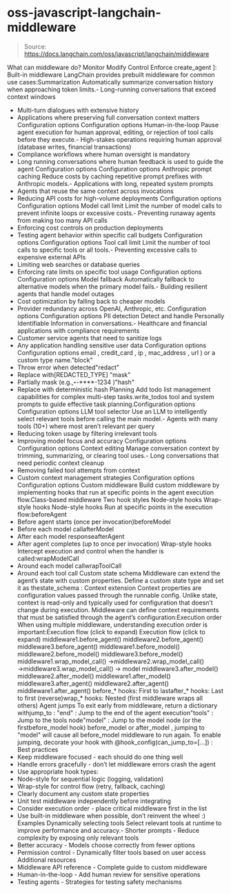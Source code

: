 # oss-javascript-langchain-middleware

> Source: https://docs.langchain.com/oss/javascript/langchain/middleware

What can middleware do?
Monitor
Modify
Control
Enforce
create_agent
]:
Built-in middleware
LangChain provides prebuilt middleware for common use cases:Summarization
Automatically summarize conversation history when approaching token limits.- Long-running conversations that exceed context windows
- Multi-turn dialogues with extensive history
- Applications where preserving full conversation context matters
Configuration options
Configuration options
Human-in-the-loop
Pause agent execution for human approval, editing, or rejection of tool calls before they execute.- High-stakes operations requiring human approval (database writes, financial transactions)
- Compliance workflows where human oversight is mandatory
- Long running conversations where human feedback is used to guide the agent
Configuration options
Configuration options
Anthropic prompt caching
Reduce costs by caching repetitive prompt prefixes with Anthropic models.- Applications with long, repeated system prompts
- Agents that reuse the same context across invocations
- Reducing API costs for high-volume deployments
Configuration options
Configuration options
Model call limit
Limit the number of model calls to prevent infinite loops or excessive costs.- Preventing runaway agents from making too many API calls
- Enforcing cost controls on production deployments
- Testing agent behavior within specific call budgets
Configuration options
Configuration options
Tool call limit
Limit the number of tool calls to specific tools or all tools.- Preventing excessive calls to expensive external APIs
- Limiting web searches or database queries
- Enforcing rate limits on specific tool usage
Configuration options
Configuration options
Model fallback
Automatically fallback to alternative models when the primary model fails.- Building resilient agents that handle model outages
- Cost optimization by falling back to cheaper models
- Provider redundancy across OpenAI, Anthropic, etc.
Configuration options
Configuration options
PII detection
Detect and handle Personally Identifiable Information in conversations.- Healthcare and financial applications with compliance requirements
- Customer service agents that need to sanitize logs
- Any application handling sensitive user data
Configuration options
Configuration options
email
, credit_card
, ip
, mac_address
, url
) or a custom type name."block"
- Throw error when detected"redact"
- Replace with[REDACTED_TYPE]
"mask"
- Partially mask (e.g.,****-****-****-1234
)"hash"
- Replace with deterministic hash
Planning
Add todo list management capabilities for complex multi-step tasks.write_todos
tool and system prompts to guide effective task planning.Configuration options
Configuration options
LLM tool selector
Use an LLM to intelligently select relevant tools before calling the main model.- Agents with many tools (10+) where most aren’t relevant per query
- Reducing token usage by filtering irrelevant tools
- Improving model focus and accuracy
Configuration options
Configuration options
Context editing
Manage conversation context by trimming, summarizing, or clearing tool uses.- Long conversations that need periodic context cleanup
- Removing failed tool attempts from context
- Custom context management strategies
Configuration options
Configuration options
Custom middleware
Build custom middleware by implementing hooks that run at specific points in the agent execution flow.Class-based middleware
Two hook styles
Node-style hooks
Wrap-style hooks
Node-style hooks
Run at specific points in the execution flow:beforeAgent
- Before agent starts (once per invocation)beforeModel
- Before each model callafterModel
- After each model responseafterAgent
- After agent completes (up to once per invocation)
Wrap-style hooks
Intercept execution and control when the handler is called:wrapModelCall
- Around each model callwrapToolCall
- Around each tool call
Custom state schema
Middleware can extend the agent’s state with custom properties. Define a custom state type and set it as thestate_schema
:
Context extension
Context properties are configuration values passed through the runnable config. Unlike state, context is read-only and typically used for configuration that doesn’t change during execution. Middleware can define context requirements that must be satisfied through the agent’s configuration:Execution order
When using multiple middleware, understanding execution order is important:Execution flow (click to expand)
Execution flow (click to expand)
middleware1.before_agent()
middleware2.before_agent()
middleware3.before_agent()
middleware1.before_model()
middleware2.before_model()
middleware3.before_model()
middleware1.wrap_model_call()
→middleware2.wrap_model_call()
→middleware3.wrap_model_call()
→ model
middleware3.after_model()
middleware2.after_model()
middleware1.after_model()
middleware3.after_agent()
middleware2.after_agent()
middleware1.after_agent()
before_*
hooks: First to lastafter_*
hooks: Last to first (reverse)wrap_*
hooks: Nested (first middleware wraps all others)
Agent jumps
To exit early from middleware, return a dictionary withjump_to
:
"end"
: Jump to the end of the agent execution"tools"
: Jump to the tools node"model"
: Jump to the model node (or the firstbefore_model
hook)
before_model
or after_model
, jumping to "model"
will cause all before_model
middleware to run again.
To enable jumping, decorate your hook with @hook_config(can_jump_to=[...])
:
Best practices
- Keep middleware focused - each should do one thing well
- Handle errors gracefully - don’t let middleware errors crash the agent
- Use appropriate hook types:
- Node-style for sequential logic (logging, validation)
- Wrap-style for control flow (retry, fallback, caching)
- Clearly document any custom state properties
- Unit test middleware independently before integrating
- Consider execution order - place critical middleware first in the list
- Use built-in middleware when possible, don’t reinvent the wheel :)
Examples
Dynamically selecting tools
Select relevant tools at runtime to improve performance and accuracy.- Shorter prompts - Reduce complexity by exposing only relevant tools
- Better accuracy - Models choose correctly from fewer options
- Permission control - Dynamically filter tools based on user access
Additional resources
- Middleware API reference - Complete guide to custom middleware
- Human-in-the-loop - Add human review for sensitive operations
- Testing agents - Strategies for testing safety mechanisms